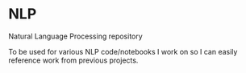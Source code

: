 # NLP
Natural Language Processing repository

To be used for various NLP code/notebooks I work on so I can easily reference work from previous projects. 
